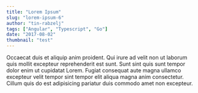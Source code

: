 ```yaml
---
title: "Lorem Ipsum"
slug: "lorem-ipsum-6"
author: "tin-rabzelj"
tags: ["Angular", "Typescript", "Go"]
date: "2017-08-02"
thumbnail: "test"
---
```


Occaecat duis et aliquip anim proident. Qui irure ad velit non ut laborum quis mollit excepteur reprehenderit est sunt. Sunt sint quis sunt tempor dolor enim ut cupidatat Lorem. Fugiat consequat aute magna ullamco excepteur velit tempor sint tempor elit aliqua magna anim consectetur. Cillum quis do est adipisicing pariatur duis commodo amet non excepteur.
